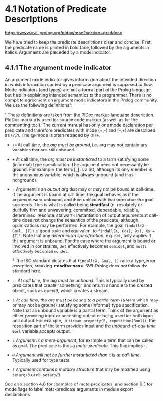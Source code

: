 # 4.1 Notation of Predicate Descriptions

https://www.swi-prolog.org/pldoc/man?section=preddesc

We have tried to keep the predicate descriptions clear and concise. First, the predicate name is printed in bold face, followed by the arguments in italics. Arguments are preceded by a mode indicator.

## 4.1.1 The argument mode indicator

An argument mode indicator gives information about the intended direction in which information carried by a predicate argument is supposed to flow. Mode indicators (and types) are not a formal part of the Prolog language but help in explaining intended semantics to the programmer. There is no complete agreement on argument mode indicators in the Prolog community. We use the following definitions¹:

  ¹ These definitions are taken from the PlDoc markup language description. PldDoc markup is used for source code markup (as well as for the commenting tool). The current manual has only one mode declaration per predicate and therefore predicates with mode (+,-) and (-,+) are described as (?,?). The @-mode is often replaced by `chr+`.


* `++` At call time, the *arg must be ground*, i.e. arg may not contain any variables that are still unbound.

* `+` At call time, the *arg must be instantiated* to a term satisfying some (informal) type specification. The argument need not necessarily be ground. For example, the term [_] is a list, although its only member is the anonymous variable, which is always unbound (and thus nonground).

* `-` Argument is an *output arg* that may or may not be bound at call-time. 
If the argument is bound at call time, the goal behaves as if the argument were unbound, and then unified with that term after the goal succeeds. 
This is what is called being **steadfast** ⟨n. resolutely or dutifully firm and unwavering; committed, dependable, reliable, determined, resolute, stalwart⟩: instantiation of output arguments at call-time does not change the semantics of the predicate, although optimizations may be performed. 
For example, the goal `findall(X, Goal, [T])` is good style and equivalent to `findall(X, Goal, Xs), Xs = [T]`². 
Note that any *determinism specification*, e.g. `det`, only applies if the argument is unbound. For the case where the argument is bound or involved in constraints, `det` effectively becomes `semidet`, and `multi` effectively becomes `nondet`.

  ² The ISO standard dictates that `findall(X, Goal, 1)` raise a type_error exception, breaking **steadfastness**. SWI-Prolog does not follow the standard here.


* `--` *At call time, the arg must be unbound*. This is typically used by predicates that create "something" and return a handle to the created object, such as open/3, which creates a stream.

* `?` *At call time, the arg must be bound to a partial term* (a term which may or may not be ground) satisfying some (informal) type specification. Note that an unbound variable is a partial term. Think of the argument as either providing input or accepting output or being used for both input and output. For example, in `stream_property(S, reposition(Bool))`, the reposition part of the term provides input and the *unbound-at-call-time* `Bool` variable accepts output.

* `:` *Argument is a meta-argument*, for example a term that can be called as goal. The predicate is thus a *meta-predicate*. This flag implies `+`.

* `@` *Argument will not be further instantiated than it is at call-time*. Typically used for type tests.

* `!` *Argument contains a mutable structure* that may be modified using `setarg/3` or `nb_setarg/3`.


See also section 4.8 for examples of meta-predicates, and section 6.5 for mode flags to label meta-predicate arguments in module export declarations.
